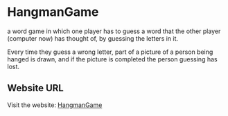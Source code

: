 # HangmanGame
a word game in which one player has to guess a word that the other player (computer now) has thought of, by guessing the letters in it. 

Every time they guess a wrong letter, part of a picture of a person being hanged is drawn, and if the picture is completed the person guessing has lost.

## Website URL

Visit the website: [HangmanGame](https://shahd-bilal0.github.io/HangmanGame/)
